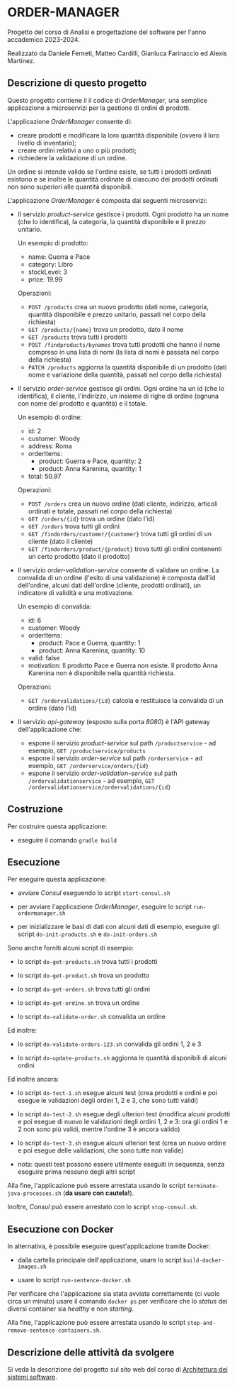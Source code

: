 # ORDER-MANAGER

Progetto del corso di Analisi e progettazione del software per l'anno accademico 2023-2024. 

Realizzato da Daniele Ferneti, Matteo Cardilli, Gianluca Farinaccio ed Alexis Martinez.

## Descrizione di questo progetto 

Questo progetto contiene il il codice di *OrderManager*, una semplice applicazione a microservizi per la gestione di ordini di prodotti. 

L'applicazione *OrderManager* consente di: 
* creare prodotti e modificare la loro quantità disponibile (ovvero il loro livello di inventario);
* creare ordini relativi a uno o più prodotti; 
* richiedere la validazione di un ordine. 

Un ordine si intende valido se l'ordine esiste, se tutti i prodotti ordinati esistono 
e se inoltre le quantità ordinate di ciascuno dei prodotti ordinati non sono superiori alle quantità disponibili. 


L'applicazione *OrderManager* è composta dai seguenti microservizi: 

* Il servizio *product-service* gestisce i prodotti. 
  Ogni prodotto ha un nome (che lo identifica), la categoria, la quantità disponibile e il prezzo unitario. 
  
  Un esempio di prodotto: 
  * name: Guerra e Pace
  * category: Libro 
  * stockLevel: 3
  * price: 19.99
  
  Operazioni: 
  * `POST /products` crea un nuovo prodotto (dati nome, categoria, quantità disponibile e prezzo unitario, passati nel corpo della richiesta)
  * `GET /products/{name}` trova un prodotto, dato il nome 
  * `GET /products` trova tutti i prodotti 
  * `POST /findproducts/bynames` trova tutti prodotti che hanno il nome compreso in una lista di nomi (la lista di nomi è passata nel corpo della richiesta) 
  * `PATCH /products` aggiorna la quantità disponibile di un prodotto (dati nome e variazione della quantità, passati nel corpo della richiesta) 
  
* Il servizio *order-service* gestisce gli ordini. 
  Ogni ordine ha un id (che lo identifica), il cliente, l'indirizzo, un insieme di righe di ordine (ognuna con nome del prodotto e quantità) e il totale. 
  
  Un esempio di ordine: 
  * id: 2
  * customer: Woody
  * address: Roma 
  * orderItems: 
    * product: Guerra e Pace, quantity: 2
    * product: Anna Karenina, quantity: 1
  * total: 50.97 

  Operazioni: 
  * `POST /orders` crea un nuovo ordine (dati cliente, indirizzo, articoli ordinati e totale, passati nel corpo della richiesta)
  * `GET /orders/{id}` trova un ordine (dato l'id) 
  * `GET /orders` trova tutti gli ordini  
  * `GET /findorders/customer/{customer}` trova tutti gli ordini di un cliente (dato il cliente)  
  * `GET /findorders/product/{product}` trova tutti gli ordini contenenti un certo prodotto (dato il prodotto)  

* Il servizio *order-validation-service* consente di validare un ordine. 
  La convalida di un ordine (l'esito di una validazione) è composta dall'id dell'ordine, alcuni dati dell'ordine (cliente, prodotti ordinati), un indicatore di validità e una motivazione. 
  
  Un esempio di convalida: 
  * id: 6
  * customer: Woody
  * orderItems: 
    * product: Pace e Guerra, quantity: 1
    * product: Anna Karenina, quantity: 10
  * valid: false 
  * motivation: Il prodotto Pace e Guerra non esiste. Il prodotto Anna Karenina non è disponibile nella quantità richiesta. 

  Operazioni: 
  * `GET /ordervalidations/{id}` calcola e restituisce la convalida di un ordine (dato l'id) 

* Il servizio *api-gateway* (esposto sulla porta *8080*) è l'API gateway dell'applicazione che: 
  * espone il servizio *product-service* sul path `/productservice` - ad esempio, `GET /productservice/products`
  * espone il servizio *order-service* sul path `/orderservice` - ad esempio, `GET /orderservice/orders/{id}`
  * espone il servizio *order-validation-service* sul path `/ordervalidationservice` - ad esempio, `GET /ordervalidationservice/ordervalidations/{id}`


## Costruzione 

Per costruire questa applicazione: 

* eseguire il comando `gradle build` 


## Esecuzione 

Per eseguire questa applicazione: 

* avviare *Consul* eseguendo lo script `start-consul.sh` 

* per avviare l'applicazione *OrderManager*, eseguire lo script `run-ordermanager.sh` 

* per inizializzare le basi di dati con alcuni dati di esempio, eseguire gli script `do-init-products.sh` e `do-init-orders.sh` 


Sono anche forniti alcuni script di esempio: 

* lo script `do-get-products.sh` trova tutti i prodotti 

* lo script `do-get-product.sh` trova un prodotto 

* lo script `do-get-orders.sh` trova tutti gli ordini 

* lo script `do-get-ordine.sh` trova un ordine 

* lo script `do-validate-order.sh` convalida un ordine 

Ed inoltre: 

* lo script `do-validate-orders-123.sh` convalida gli ordini 1, 2 e 3

* lo script `do-update-products.sh` aggiorna le quantità disponibili di alcuni ordini 

Ed inoltre ancora: 

* lo script `do-test-1.sh` esegue alcuni test (crea prodotti e ordini e poi esegue le validazioni degli ordini 1, 2 e 3, che sono tutti validi)

* lo script `do-test-2.sh` esegue degli ulteriori test (modifica alcuni prodotti e poi esegue di nuovo le validazioni degli ordini 1, 2 e 3: ora gli ordini 1 e 2 non sono più validi, mentre l'ordine 3 è ancora valido)

* lo script `do-test-3.sh` esegue alcuni ulteriori test (crea un nuovo ordine e poi esegue delle validazioni, che sono tutte non valide)

* nota: questi test possono essere utilmente eseguiti in sequenza, senza eseguire prima nessuno degli altri script  

Alla fine, l'applicazione può essere arrestata usando lo script `terminate-java-processes.sh` (**da usare con cautela!**). 

Inoltre, *Consul* può essere arrestato con lo script `stop-consul.sh`. 

## Esecuzione con Docker

In alternativa, è possibile eseguire quest'applicazione tramite Docker:

* dalla cartella principale dell'applicazione, usare lo script `build-docker-images.sh`

* usare lo script `run-sentence-docker.sh`

Per verificare che l'applicazione sia stata avviata correttamente (ci vuole circa un minuto) usare il comando `docker ps` per verificare che lo *status* dei diversi container sia *healthy* e non *starting*.

Alla fine, l'applicazione può essere arrestata usando lo script `stop-and-remove-sentence-containers.sh`.


## Descrizione delle attività da svolgere 

Si veda la descrizione del progetto sul sito web del corso di [Architettura dei sistemi software](http://cabibbo.inf.uniroma3.it/asw/).
